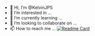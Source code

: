 - 👋 Hi, I’m @KelvinJPS
- 👀 I’m interested in ...
- 🌱 I’m currently learning ...
- 💞️ I’m looking to collaborate on ...
- 📫 How to reach me ...
[![Readme Card](https://github-readme-stats.vercel.app/api/pin/?username=anuraghazra&repo=github-readme-stats)](https://github.com/KelvinJPS/github-readme-stats)
<!---
KelvinJPS/KelvinJPS is a ✨ special ✨ repository because its `README.md` (this file) appears on your GitHub profile.
You can click the Preview link to take a look at your changes.

